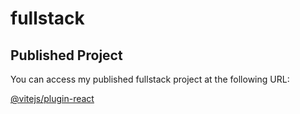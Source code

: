 # fullstack

## Published Project

You can access my published fullstack project at the following URL:

[@vitejs/plugin-react](https://fullstack-6gnr.onrender.com)
